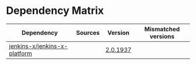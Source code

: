 # Dependency Matrix

Dependency | Sources | Version | Mismatched versions
---------- | ------- | ------- | -------------------
[jenkins-x/jenkins-x-platform](https://github.com/jenkins-x/jenkins-x-platform) |  | [2.0.1937](https://github.com/jenkins-x/jenkins-x-platform/releases/tag/v2.0.1937) | 

